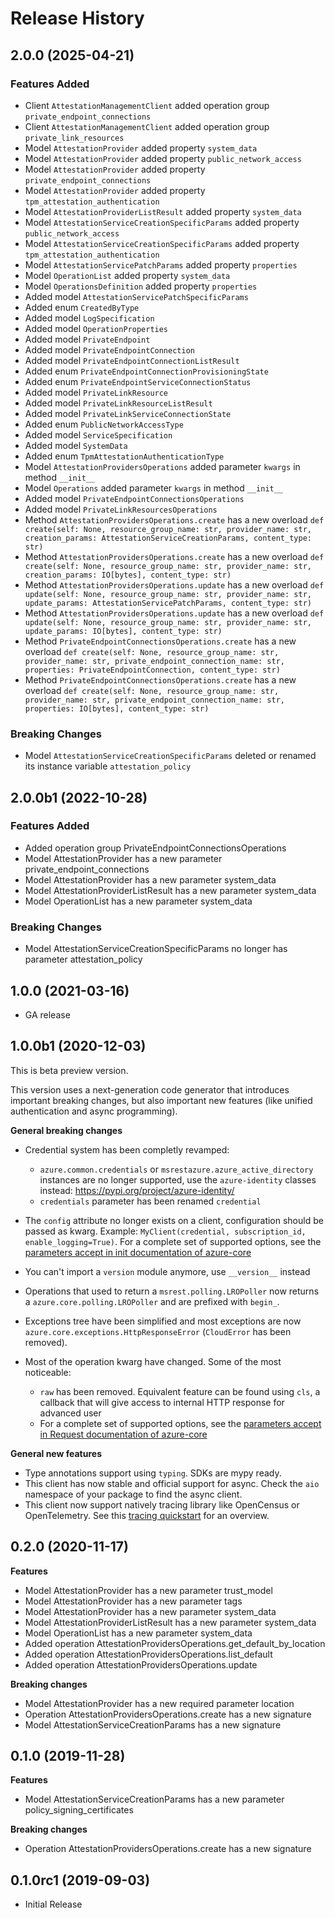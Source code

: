 # Release History

## 2.0.0 (2025-04-21)

### Features Added

  - Client `AttestationManagementClient` added operation group `private_endpoint_connections`
  - Client `AttestationManagementClient` added operation group `private_link_resources`
  - Model `AttestationProvider` added property `system_data`
  - Model `AttestationProvider` added property `public_network_access`
  - Model `AttestationProvider` added property `private_endpoint_connections`
  - Model `AttestationProvider` added property `tpm_attestation_authentication`
  - Model `AttestationProviderListResult` added property `system_data`
  - Model `AttestationServiceCreationSpecificParams` added property `public_network_access`
  - Model `AttestationServiceCreationSpecificParams` added property `tpm_attestation_authentication`
  - Model `AttestationServicePatchParams` added property `properties`
  - Model `OperationList` added property `system_data`
  - Model `OperationsDefinition` added property `properties`
  - Added model `AttestationServicePatchSpecificParams`
  - Added enum `CreatedByType`
  - Added model `LogSpecification`
  - Added model `OperationProperties`
  - Added model `PrivateEndpoint`
  - Added model `PrivateEndpointConnection`
  - Added model `PrivateEndpointConnectionListResult`
  - Added enum `PrivateEndpointConnectionProvisioningState`
  - Added enum `PrivateEndpointServiceConnectionStatus`
  - Added model `PrivateLinkResource`
  - Added model `PrivateLinkResourceListResult`
  - Added model `PrivateLinkServiceConnectionState`
  - Added enum `PublicNetworkAccessType`
  - Added model `ServiceSpecification`
  - Added model `SystemData`
  - Added enum `TpmAttestationAuthenticationType`
  - Model `AttestationProvidersOperations` added parameter `kwargs` in method `__init__`
  - Model `Operations` added parameter `kwargs` in method `__init__`
  - Added model `PrivateEndpointConnectionsOperations`
  - Added model `PrivateLinkResourcesOperations`
  - Method `AttestationProvidersOperations.create` has a new overload `def create(self: None, resource_group_name: str, provider_name: str, creation_params: AttestationServiceCreationParams, content_type: str)`
  - Method `AttestationProvidersOperations.create` has a new overload `def create(self: None, resource_group_name: str, provider_name: str, creation_params: IO[bytes], content_type: str)`
  - Method `AttestationProvidersOperations.update` has a new overload `def update(self: None, resource_group_name: str, provider_name: str, update_params: AttestationServicePatchParams, content_type: str)`
  - Method `AttestationProvidersOperations.update` has a new overload `def update(self: None, resource_group_name: str, provider_name: str, update_params: IO[bytes], content_type: str)`
  - Method `PrivateEndpointConnectionsOperations.create` has a new overload `def create(self: None, resource_group_name: str, provider_name: str, private_endpoint_connection_name: str, properties: PrivateEndpointConnection, content_type: str)`
  - Method `PrivateEndpointConnectionsOperations.create` has a new overload `def create(self: None, resource_group_name: str, provider_name: str, private_endpoint_connection_name: str, properties: IO[bytes], content_type: str)`

### Breaking Changes

  - Model `AttestationServiceCreationSpecificParams` deleted or renamed its instance variable `attestation_policy`

## 2.0.0b1 (2022-10-28)

### Features Added

  - Added operation group PrivateEndpointConnectionsOperations
  - Model AttestationProvider has a new parameter private_endpoint_connections
  - Model AttestationProvider has a new parameter system_data
  - Model AttestationProviderListResult has a new parameter system_data
  - Model OperationList has a new parameter system_data

### Breaking Changes

  - Model AttestationServiceCreationSpecificParams no longer has parameter attestation_policy

## 1.0.0 (2021-03-16)

* GA release

## 1.0.0b1 (2020-12-03)

This is beta preview version.

This version uses a next-generation code generator that introduces important breaking changes, but also important new features (like unified authentication and async programming).

**General breaking changes**

- Credential system has been completly revamped:

  - `azure.common.credentials` or `msrestazure.azure_active_directory` instances are no longer supported, use the `azure-identity` classes instead: https://pypi.org/project/azure-identity/
  - `credentials` parameter has been renamed `credential`

- The `config` attribute no longer exists on a client, configuration should be passed as kwarg. Example: `MyClient(credential, subscription_id, enable_logging=True)`. For a complete set of
  supported options, see the [parameters accept in init documentation of azure-core](https://github.com/Azure/azure-sdk-for-python/blob/main/sdk/core/azure-core/CLIENT_LIBRARY_DEVELOPER.md#available-policies)
- You can't import a `version` module anymore, use `__version__` instead
- Operations that used to return a `msrest.polling.LROPoller` now returns a `azure.core.polling.LROPoller` and are prefixed with `begin_`.
- Exceptions tree have been simplified and most exceptions are now `azure.core.exceptions.HttpResponseError` (`CloudError` has been removed).
- Most of the operation kwarg have changed. Some of the most noticeable:

  - `raw` has been removed. Equivalent feature can be found using `cls`, a callback that will give access to internal HTTP response for advanced user
  - For a complete set of
  supported options, see the [parameters accept in Request documentation of azure-core](https://github.com/Azure/azure-sdk-for-python/blob/main/sdk/core/azure-core/CLIENT_LIBRARY_DEVELOPER.md#available-policies)

**General new features**

- Type annotations support using `typing`. SDKs are mypy ready.
- This client has now stable and official support for async. Check the `aio` namespace of your package to find the async client.
- This client now support natively tracing library like OpenCensus or OpenTelemetry. See this [tracing quickstart](https://github.com/Azure/azure-sdk-for-python/tree/main/sdk/core/azure-core-tracing-opentelemetry) for an overview.

## 0.2.0 (2020-11-17)

**Features**

  - Model AttestationProvider has a new parameter trust_model
  - Model AttestationProvider has a new parameter tags
  - Model AttestationProvider has a new parameter system_data
  - Model AttestationProviderListResult has a new parameter system_data
  - Model OperationList has a new parameter system_data
  - Added operation AttestationProvidersOperations.get_default_by_location
  - Added operation AttestationProvidersOperations.list_default
  - Added operation AttestationProvidersOperations.update

**Breaking changes**

  - Model AttestationProvider has a new required parameter location
  - Operation AttestationProvidersOperations.create has a new signature
  - Model AttestationServiceCreationParams has a new signature

## 0.1.0 (2019-11-28)

**Features**

  - Model AttestationServiceCreationParams has a new parameter
    policy_signing_certificates

**Breaking changes**

  - Operation AttestationProvidersOperations.create has a new signature

## 0.1.0rc1 (2019-09-03)

  - Initial Release
